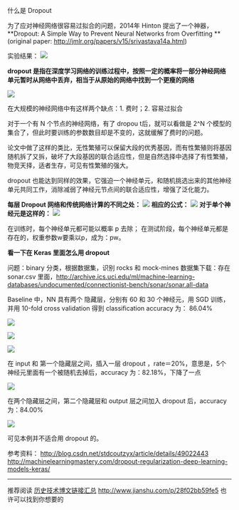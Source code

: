 什么是 Dropout

为了应对神经网络很容易过拟合的问题，2014年 Hinton 提出了一个神器，
**Dropout: A Simple Way to Prevent Neural Networks from Overfitting **
(original paper: http://jmlr.org/papers/v15/srivastava14a.html)

实验结果：
![](http://upload-images.jianshu.io/upload_images/1667471-90f6e10fc0e6fc0f.png?imageMogr2/auto-orient/strip%7CimageView2/2/w/1240)

**dropout 是指在深度学习网络的训练过程中，按照一定的概率将一部分神经网络单元暂时从网络中丢弃，相当于从原始的网络中找到一个更瘦的网络**

![](http://upload-images.jianshu.io/upload_images/1667471-8e10d8a8e14a2ef4.png?imageMogr2/auto-orient/strip%7CimageView2/2/w/1240)

在大规模的神经网络中有这样两个缺点：1. 费时；2. 容易过拟合

对于一个有 N 个节点的神经网络，有了 dropou t后，就可以看做是 2^N 个模型的集合了，但此时要训练的参数数目却是不变的，这就缓解了费时的问题。

论文中做了这样的类比，无性繁殖可以保留大段的优秀基因，而有性繁殖则将基因随机拆了又拆，破坏了大段基因的联合适应性，但是自然选择中选择了有性繁殖，物竞天择，适者生存，可见有性繁殖的强大。

dropout 也能达到同样的效果，它强迫一个神经单元，和随机挑选出来的其他神经单元共同工作，消除减弱了神经元节点间的联合适应性，增强了泛化能力。

**每层 Dropout 网络和传统网络计算的不同之处：**
![](http://upload-images.jianshu.io/upload_images/1667471-e3bd5356b99dd84a.png?imageMogr2/auto-orient/strip%7CimageView2/2/w/1240)
**相应的公式：**
![](http://upload-images.jianshu.io/upload_images/1667471-fa9e242426be214f.png?imageMogr2/auto-orient/strip%7CimageView2/2/w/1240)
**对于单个神经元是这样的：**
![](http://upload-images.jianshu.io/upload_images/1667471-f1aed1f708d50613.png?imageMogr2/auto-orient/strip%7CimageView2/2/w/1240)

在训练时，每个神经单元都可能以概率 p 去除；
在测试阶段，每个神经单元都是存在的，权重参数w要乘以p，成为：pw。

**看一下在 Keras 里面怎么用 dropout**

问题：binary 分类，根据数据集，识别 rocks 和 mock-mines
数据集下载：存在 sonar.csv 里面，http://archive.ics.uci.edu/ml/machine-learning-databases/undocumented/connectionist-bench/sonar/sonar.all-data

Baseline 中，NN 具有两个 隐藏层，分别有 60 和 30 个神经元，用 SGD 训练，并用 10-fold cross validation 得到 classification accuracy 为： 86.04%

![](http://upload-images.jianshu.io/upload_images/1667471-2ad8c60c1893ebd5.png?imageMogr2/auto-orient/strip%7CimageView2/2/w/1240)

![](http://upload-images.jianshu.io/upload_images/1667471-ff030909810cf1b8.png?imageMogr2/auto-orient/strip%7CimageView2/2/w/1240)

![](http://upload-images.jianshu.io/upload_images/1667471-110ce620c6df7263.png?imageMogr2/auto-orient/strip%7CimageView2/2/w/1240)

在 input 和 第一个隐藏层之间，插入一层 dropout ，rate＝20%，意思是，5个神经元里面有一个被随机去掉后，accuracy 为：82.18%，下降了一点

![](http://upload-images.jianshu.io/upload_images/1667471-e5e4d96420a327c5.png?imageMogr2/auto-orient/strip%7CimageView2/2/w/1240)


在两个隐藏层之间，第二个隐藏层和 output 层之间加入 dropout 后，accuracy 为：84.00%

![](http://upload-images.jianshu.io/upload_images/1667471-ddbce1af2c8accb8.png?imageMogr2/auto-orient/strip%7CimageView2/2/w/1240)

可见本例并不适合用 dropout 的。


参考资料：
http://blog.csdn.net/stdcoutzyx/article/details/49022443
http://machinelearningmastery.com/dropout-regularization-deep-learning-models-keras/

---
推荐阅读 [历史技术博文链接汇总](http://www.jianshu.com/p/28f02bb59fe5)
http://www.jianshu.com/p/28f02bb59fe5
也许可以找到你想要的
